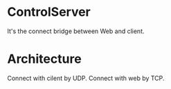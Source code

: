 # ControlServer
It's the connect bridge between Web and client.

# Architecture 
Connect with cilent by UDP.
Connect with web by TCP.
